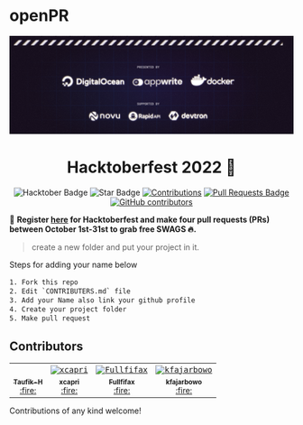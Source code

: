 # openPR

<p align="center">
    <a href="https://hacktoberfest.digitalocean.com/">
        <img src="https://github.com/Taufik-H/openPR/blob/main/Taufik-H/assets/hacktoberfestsupport.png?raw=true" alt="Hacktoberfest2022">
    </a>
</p>
<h1 align="center"> Hacktoberfest 2022 🎉</h1>
<div align="center">
<img src="https://img.shields.io/badge/hacktoberfest-2022-blueviolet" alt="Hacktober Badge"/>
<img src="https://img.shields.io/static/v1?label=%F0%9F%8C%9F&message=If%20Useful&style=style=flat&color=BC4E99" alt="Star Badge"/>
<a href="https://github.com/Taufik-H" ><img src="https://img.shields.io/badge/Contributions-welcome-violet.svg?style=flat&logo=git" alt="Contributions" /></a>
<a href="https://github.com/Taufik-H/openPR/pulls"><img src="https://img.shields.io/github/issues-pr/Taufik-H/openPR" alt="Pull Requests Badge"/></a>
<a href="https://github.com/Taufik-H/openPR/graphs/contributors"><img alt="GitHub contributors" src="https://img.shields.io/github/contributors/Taufik-H/openPR?color=2b9348"></a>
</div>

📢 **Register [here](https://hacktoberfest.digitalocean.com) for Hacktoberfest and make four pull requests (PRs) between October 1st-31st to grab free SWAGS 🔥.**

> create a new folder and put your project in it.

Steps for adding your name below

    1. Fork this repo
    2. Edit `CONTRIBUTERS.md` file
    3. Add your Name also link your github profile
    4. Create your project folder
    5. Make pull request

## Contributors

<!-- ALL-CONTRIBUTORS-LIST:START - Do not remove or modify this section -->

<table>
<tr>

<td align="center">
    <a href="https://github.com/Taufik-H">
    <kbd>
        <img src="https://avatars3.githubusercontent.com/Taufik-H?size=400" width="100px;" alt=""/>
    </kbd>
    <br />
        <sub>
            <b>Taufik-H</b>
        </sub>
    </a>
    <br />
    <a href="https://github.com/Taufik-H/openPR/commits?author=Taufik-H" title="Code"> :fire: </a> 
</td>
<td align="center">
    <a href="https://github.com/xcapri">
    <kbd>
        <img src="https://avatars3.githubusercontent.com/xcapri?size=400" width="100px;" alt="xcapri"/>
    </kbd>
    <br />
        <sub>
            <b>xcapri</b>
        </sub>
    </a>
    <br />
    <a href="https://github.com/Taufik-H/openPR/commits?author=Taufik-H" title="Code"> :fire: </a> 
</td>
<td align="center">
    <a href="https://github.com/Fullfifax">
    <kbd>
        <img src="https://avatars3.githubusercontent.com/Fullfifax?size=400" width="100px;" alt="Fullfifax"/>
    </kbd>
    <br />
        <sub>
            <b>Fullfifax</b>
        </sub>
    </a>
    <br />
    <a href="https://github.com/Taufik-H/openPR/commits?author=Taufik-H" title="Code"> :fire: </a> 
</td>
<td align="center">
    <a href="https://github.com/kfajarbowo">
    <kbd>
        <img src="https://avatars3.githubusercontent.com/kfajarbowo?size=400" width="100px;" alt="kfajarbowo"/>
    </kbd>
    <br />
        <sub>
            <b>kfajarbowo</b>
        </sub>
    </a>
    <br />
    <a href="https://github.com/Taufik-H/openPR/commits?author=Taufik-H" title="Code"> :fire: </a> 
</td>

</tr>
</table>

<!-- markdownlint-enable -->
<!-- prettier-ignore-end -->
<!-- ALL-CONTRIBUTORS-LIST:END -->

Contributions of any kind welcome!
